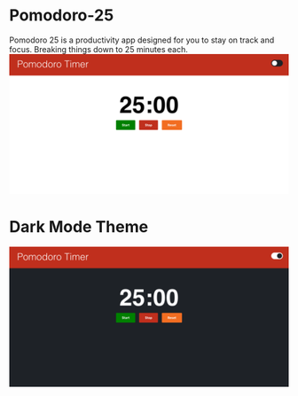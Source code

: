 # Pomodoro-25
Pomodoro 25 is a productivity app designed for you to stay on track and focus. Breaking things down to 25 minutes each.
<img src="src/assets/images/Pomodoro Timer-main.png" alt="pomodoro timer"/>

# Dark Mode Theme
<img src="src/assets/images/Pomodoro Timer-darkmode.png" alt="pomodoro dark theme"/>

